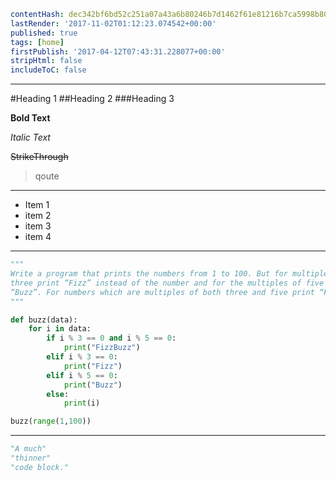 ```yaml
contentHash: dec342bf6bd52c251a07a43a6b80246b7d1462f61e81216b7ca5998b80ca881e
lastRender: '2017-11-02T01:12:23.074542+00:00'
published: true
tags: [home]
firstPublish: '2017-04-12T07:43:31.228077+00:00'
stripHtml: false
includeToC: false

```
---
#Heading 1
##Heading 2
###Heading 3

**Bold Text**

*Italic Text*

~~StrikeThrough~~

> qoute

---

 * Item 1
 * item 2
 * item 3
 * item 4

---
```python
"""
Write a program that prints the numbers from 1 to 100. But for multiples of
three print “Fizz” instead of the number and for the multiples of five print
“Buzz”. For numbers which are multiples of both three and five print “FizzBuzz”.
"""

def buzz(data):
    for i in data:
        if i % 3 == 0 and i % 5 == 0:
            print("FizzBuzz")
        elif i % 3 == 0:
            print("Fizz")
        elif i % 5 == 0:
            print("Buzz")
        else:
            print(i)

buzz(range(1,100))

```
---
```python
"A much"
"thinner"
"code block."

```
